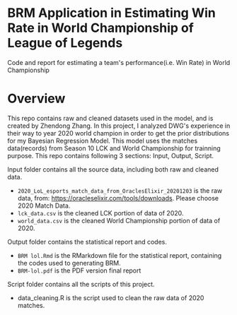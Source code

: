 # BRM Application in Estimating Win Rate in World Championship of League of Legends
Code and report for estimating a team's performance(i.e. Win Rate) in World Championship

# Overview

This repo contains raw and cleaned datasets used in the model, and is created by Zhendong Zhang. In this project, I analyzed DWG's experience in their way to year 2020 world champion in order to get the prior distributions for my Bayesian Regression Model. This model uses the matches data(records) from Season 10 LCK and World Championship for trainning purpose. This repo contains following 3 sections: Input, Output, Script.

Input folder contains all the source data, including both raw and cleaned data.

- `2020_LoL_esports_match_data_from_OraclesElixir_20201203` is the raw data, from: https://oracleselixir.com/tools/downloads. Please choose 2020 Match Data.
- `lck_data.csv` is the cleaned LCK portion of data of 2020.
- `world_data.csv` is the cleaned World Championship portion of data of 2020.

Output folder contains the statistical report and codes.

- `BRM lol.Rmd` is the RMarkdown file for the statistical report, containing the codes used to generating BRM.
- `BRM-lol.pdf` is the PDF version final report

Script folder contains all the scripts of this project.

- data_cleaning.R is the script used to clean the raw data of 2020 matches.
